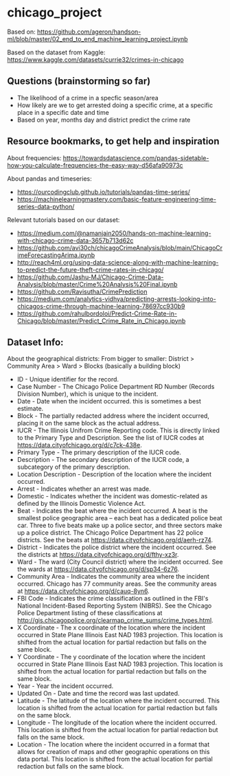 # chicago_project

Based on: https://github.com/ageron/handson-ml/blob/master/02_end_to_end_machine_learning_project.ipynb

Based on the dataset from Kaggle: https://www.kaggle.com/datasets/currie32/crimes-in-chicago

## Questions (brainstorming so far)

- The likelihood of a crime in a specfic season/area
- How likely are we to get arrested doing a specific crime, at a specific place in a specific date and time
- Based on year, months day and district predict the crime rate

## Resource bookmarks, to get help and inspiration

About frequencies: https://towardsdatascience.com/pandas-sidetable-how-you-calculate-frequencies-the-easy-way-d56afa90973c

About pandas and timeseries:

- https://ourcodingclub.github.io/tutorials/pandas-time-series/
- https://machinelearningmastery.com/basic-feature-engineering-time-series-data-python/

Relevant tutorials based on our dataset:

- https://medium.com/@namanjain2050/hands-on-machine-learning-with-chicago-crime-data-3657b713d62c
- https://github.com/avi30ch/chicagoCrimeAnalysis/blob/main/ChicagoCrimeForecastingArima.ipynb
- http://reach4ml.org/using-data-science-along-with-machine-learning-to-predict-the-future-theft-crime-rates-in-chicago/
- https://github.com/Jashu-MJ/Chicago-Crime-Data-Analysis/blob/master/Crime%20Analysis%20Final.ipynb
- https://github.com/Ravisutha/CrimePrediction
- https://medium.com/analytics-vidhya/predicting-arrests-looking-into-chicagos-crime-through-machine-learning-78697cc930b9
- https://github.com/rahulbordoloi/Predict-Crime-Rate-in-Chicago/blob/master/Predict_Crime_Rate_in_Chicago.ipynb

## Dataset Info:

About the geographical districts: From bigger to smaller: District > Community Area > Ward > Blocks (basically a building block)

- ID - Unique identifier for the record.
- Case Number - The Chicago Police Department RD Number (Records Division Number), which is unique to the incident.
- Date - Date when the incident occurred. this is sometimes a best estimate.
- Block - The partially redacted address where the incident occurred, placing it on the same block as the actual address.
- IUCR - The Illinois Unifrom Crime Reporting code. This is directly linked to the Primary Type and Description. See the list of IUCR codes at https://data.cityofchicago.org/d/c7ck-438e.
- Primary Type - The primary description of the IUCR code.
- Description - The secondary description of the IUCR code, a subcategory of the primary description.
- Location Description - Description of the location where the incident occurred.
- Arrest - Indicates whether an arrest was made.
- Domestic - Indicates whether the incident was domestic-related as defined by the Illinois Domestic Violence Act.
- Beat - Indicates the beat where the incident occurred. A beat is the smallest police geographic area – each beat has a dedicated police beat car. Three to five beats make up a police sector, and three sectors make up a police district. The Chicago Police Department has 22 police districts. See the beats at https://data.cityofchicago.org/d/aerh-rz74.
- District - Indicates the police district where the incident occurred. See the districts at https://data.cityofchicago.org/d/fthy-xz3r.
- Ward - The ward (City Council district) where the incident occurred. See the wards at https://data.cityofchicago.org/d/sp34-6z76.
- Community Area - Indicates the community area where the incident occurred. Chicago has 77 community areas. See the community areas at https://data.cityofchicago.org/d/cauq-8yn6.
- FBI Code - Indicates the crime classification as outlined in the FBI's National Incident-Based Reporting System (NIBRS). See the Chicago Police Department listing of these classifications at http://gis.chicagopolice.org/clearmap_crime_sums/crime_types.html.
- X Coordinate - The x coordinate of the location where the incident occurred in State Plane Illinois East NAD 1983 projection. This location is shifted from the actual location for partial redaction but falls on the same block.
- Y Coordinate - The y coordinate of the location where the incident occurred in State Plane Illinois East NAD 1983 projection. This location is shifted from the actual location for partial redaction but falls on the same block.
- Year - Year the incident occurred.
- Updated On - Date and time the record was last updated.
- Latitude - The latitude of the location where the incident occurred. This location is shifted from the actual location for partial redaction but falls on the same block.
- Longitude - The longitude of the location where the incident occurred. This location is shifted from the actual location for partial redaction but falls on the same block.
- Location - The location where the incident occurred in a format that allows for creation of maps and other geographic operations on this data portal. This location is shifted from the actual location for partial redaction but falls on the same block.
